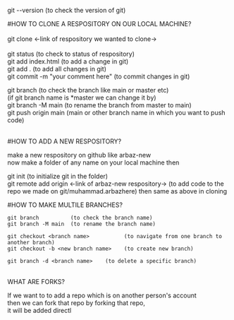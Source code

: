    git --version       (to check the version of git)               

#HOW TO CLONE A RESPOSITORY ON OUR LOCAL MACHINE?                     
<br/>
   git clone <-link of respository we wanted to clone->             <br/>                  
   git status              (to check to status of respository)                  
   git add index.html      (to add a change in git)                                     
   git add .               (to add all changes in git)                                       
   git commit -m "your comment here"       (to commit changes in git)                   <br/>               

   git branch              (to check the branch   like main or master etc)                     <br/>
                        (if git branch name is *master   we can change it by)                    <br/>
   git branch -M main      (to rename the branch from master to main)                               <br/>
   git push origin main    (main or other branch name in which you want to push code)                <br/>

<br/>
#HOW TO ADD A NEW RESPOSITORY?                                                  <br/>

  make a new respository on github  like  arbaz-new                       <br/>
  now make a folder of any name on your local machine then                              <br/>

   git init  (to initialize git in the folder)                                <br/>
   git remote add origin <-link of arbaz-new respository->        (to add code to the repo we made on git/muhammad.arbazhere)
 then same as above in cloning 


#HOW TO MAKE MULTILE BRANCHES?                                      

    git branch          (to check the branch name)
    git branch -M main  (to rename the branch name)

    git checkout <branch name>           (to navigate from one branch to another branch)
    git checkout -b <new branch name>    (to create new branch)

    git branch -d <branch name>    (to delete a specific branch)         

<br/>
WHAT ARE FORKS?

If we want to to add a repo which is on another person's account  <br/>
then we can fork that repo
by forking that repo,                 <br/>
it will be added directl
